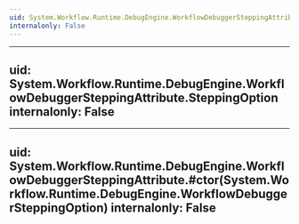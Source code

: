 ```yaml
---
uid: System.Workflow.Runtime.DebugEngine.WorkflowDebuggerSteppingAttribute
internalonly: False
---
```


---
uid: System.Workflow.Runtime.DebugEngine.WorkflowDebuggerSteppingAttribute.SteppingOption
internalonly: False
---

---
uid: System.Workflow.Runtime.DebugEngine.WorkflowDebuggerSteppingAttribute.#ctor(System.Workflow.Runtime.DebugEngine.WorkflowDebuggerSteppingOption)
internalonly: False
---
